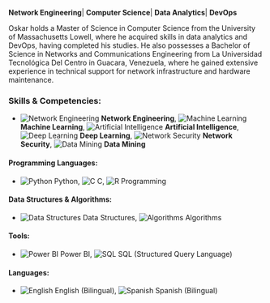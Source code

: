 **Network Engineering**| **Computer Science**| **Data Analytics**|  **DevOps**

Oskar holds a Master of Science in Computer Science from the University of Massachusetts Lowell, where he acquired skills in data analytics and DevOps, having completed his studies. He also possesses a Bachelor of Science in Networks and Communications Engineering from La Universidad Tecnológica Del Centro in Guacara, Venezuela, where he gained extensive experience in technical support for network infrastructure and hardware maintenance.

### Skills & Competencies:

- ![Network Engineering](https://img.icons8.com/fluency/48/000000/network.png) **Network Engineering**, ![Machine Learning](https://img.icons8.com/ios-filled/50/228BE6/machine-learning.png) **Machine Learning**, ![Artificial Intelligence](https://img.icons8.com/fluency/48/000000/artificial-intelligence.png) **Artificial Intelligence**, ![Deep Learning](https://img.icons8.com/fluency/48/000000/brain.png) **Deep Learning**, ![Network Security](https://img.icons8.com/fluency/48/000000/lock.png) **Network Security**, ![Data Mining](https://img.icons8.com/fluency/48/000000/data-in-both-directions.png) **Data Mining**

#### Programming Languages:
- ![Python](https://img.icons8.com/ios-filled/50/228BE6/python.png) Python, ![C](https://img.icons8.com/color/50/000000/c-programming.png) C, ![R Programming](https://img.icons8.com/color/50/000000/r.png)

#### Data Structures & Algorithms:
- ![Data Structures](https://img.icons8.com/fluency/48/000000/flow-chart.png) Data Structures, ![Algorithms](https://img.icons8.com/fluency/48/000000/settings-3.png) Algorithms

#### Tools:
- ![Power BI](https://img.icons8.com/color/48/000000/power-bi.png) Power BI, ![SQL](https://img.icons8.com/ios-filled/50/228BE6/sql.png) SQL (Structured Query Language)

#### Languages:
- ![English](https://img.icons8.com/ios-filled/50/228BE6/usa.png) English (Bilingual), ![Spanish](https://img.icons8.com/color/48/000000/spain.png) Spanish (Bilingual)



<!--
**okrbd92/okrbd92** is a ✨ _special_ ✨ repository because its `README.md` (this file) appears on your GitHub profile.



Here are some ideas to get you started:

- 🔭 I’m currently working on ...
- 🌱 I’m currently learning ...
- 👯 I’m looking to collaborate on ...
- 🤔 I’m looking for help with ...
- 💬 Ask me about ...
- 📫 How to reach me: ...
- 😄 Pronouns: ...
- ⚡ Fun fact: ...
-->
